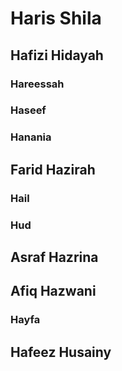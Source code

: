 # Haris Shila
## Hafizi Hidayah
### Hareessah
### Haseef
### Hanania
## Farid Hazirah
### Hail
### Hud
## Asraf Hazrina
## Afiq Hazwani
### Hayfa
## Hafeez Husainy